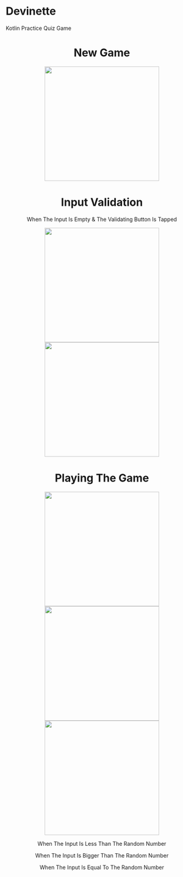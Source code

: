 # Devinette
Kotlin Practice Quiz Game

<h1 float="left" align="center">New Game</h1>
<p float="left" align="center">
<img src="https://user-images.githubusercontent.com/100727442/194319556-a7c68716-75d2-43fe-91a1-ab62a97c161e.jpg" width="300">
</p>

<h1 align="center">Input Validation</h1>
<p float="left" align="center">When The Input Is Empty & The Validating Button Is Tapped</p>
<p float="left" align="center">
<img src="https://user-images.githubusercontent.com/100727442/194317650-ec43ca1a-b96d-49de-8d1e-41f60495dee6.jpg" width="300">
<img src="https://user-images.githubusercontent.com/100727442/194317689-5215d18a-3a5f-410a-9484-84ad0b4d8319.jpg" width="300">
</p>

<h1 align="center">Playing The Game</h1>
<p float="left" align="center">
<img src="https://user-images.githubusercontent.com/100727442/194319226-82836992-92c2-419a-9c13-7357a31c8d9f.jpg" width="300">
<img src="https://user-images.githubusercontent.com/100727442/194319194-c97734b2-17f5-455c-bd38-873efc76cebf.jpg" width="300">
<img src="https://user-images.githubusercontent.com/100727442/194319390-6e439e33-ec1f-472f-bd12-52643a399066.jpg" width="300">
</p>

<p float="left" align="center">When The Input Is Less Than The Random Number</p>

<p float="left" align="center">When The Input Is Bigger Than The Random Number</p>
<p float="left" align="center">When The Input Is Equal To The Random Number</p>
